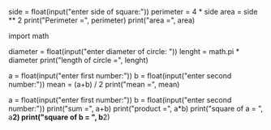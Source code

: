 side = float(input("enter side of square:"))
perimeter = 4 * side
area = side ** 2
print("Perimeter =", perimeter)
print("area =", area)

import math

diameter = float(input("enter diameter of circle: "))
lenght = math.pi * diameter 
print("length of circle =", lenght) 

a = float(input("enter first number:"))
b = float(input("enter second number:"))
mean = (a+b) / 2
print("mean =", mean)

a = float(input("enter first number:"))
b = float(input("enter second number:"))
print("sum =", a+b)
print("product =", a*b)
print("square of a = ", a**2)
print("square of b = ", b**2)

